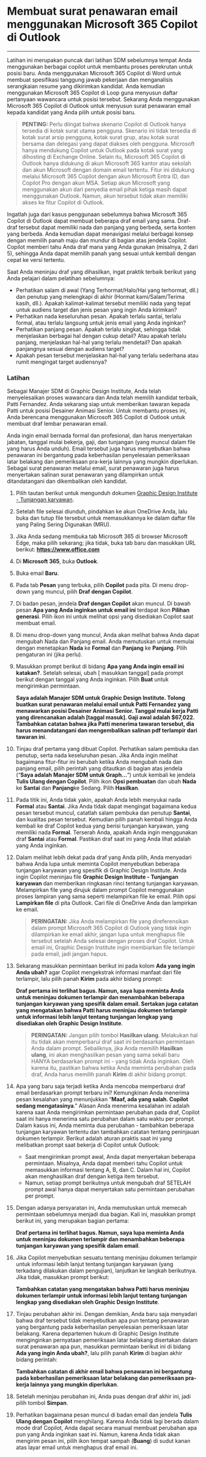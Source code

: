 # Membuat surat penawaran email menggunakan Microsoft 365 Copilot di Outlook
---
Latihan ini merupakan puncak dari latihan SDM sebelumnya tempat Anda menggunakan berbagai copilot untuk membantu proses perekrutan untuk posisi baru. Anda menggunakan Microsoft 365 Copilot di Word untuk membuat spesifikasi tanggung jawab pekerjaan dan menganalisis serangkaian resume yang dikirimkan kandidat. Anda kemudian menggunakan Microsoft 365 Copilot di Loop guna menyusun daftar pertanyaan wawancara untuk posisi tersebut. Sekarang Anda menggunakan Microsoft 365 Copilot di Outlook untuk menyusun surat penawaran email kepada kandidat yang Anda pilih untuk posisi baru.

> **PENTING:** Perlu diingat bahwa skenario Copilot di Outlook hanya tersedia di kotak surat utama pengguna. Skenario ini tidak tersedia di kotak surat arsip pengguna, kotak surat grup, atau kotak surat bersama dan delegasi yang dapat diakses oleh pengguna. Microsoft hanya mendukung Copilot untuk Outlook pada kotak surat yang dihosting di Exchange Online. Selain itu, Microsoft 365 Copilot di Outlook hanya didukung di akun Microsoft 365 kantor atau sekolah dan akun Microsoft dengan domain email tertentu. Fitur ini didukung melalui Microsoft 365 Copilot dengan akun Microsoft Entra ID, dan Copilot Pro dengan akun MSA. Setiap akun Microsoft yang menggunakan akun dari penyedia email pihak ketiga masih dapat menggunakan Outlook. Namun, akun tersebut tidak akan memiliki akses ke fitur Copilot di Outlook.

Ingatlah juga dari kasus penggunaan sebelumnya bahwa Microsoft 365 Copilot di Outlook dapat membuat beberapa draf email yang sama. Draf-draf tersebut dapat memiliki nada dan panjang yang berbeda, serta konten yang berbeda. Anda kemudian dapat menavigasi melalui berbagai konsep dengan memilih panah maju dan mundur di bagian atas jendela Copilot. Copilot memberi tahu Anda draf mana yang Anda gunakan (misalnya, 2 dari 5), sehingga Anda dapat memilih panah yang sesuai untuk kembali dengan cepat ke versi tertentu.

Saat Anda meninjau draf yang dihasilkan, ingat praktik terbaik berikut yang Anda pelajari dalam pelatihan sebelumnya:

 -  Perhatikan salam di awal (Yang Terhormat/Halo/Hai yang terhormat, dll.) dan penutup yang melengkapi di akhir (Hormat kami/Salam/Terima kasih, dll.). Apakah kalimat-kalimat tersebut memiliki nada yang tepat untuk audiens target dan jenis pesan yang ingin Anda kirimkan?
 -  Perhatikan nada keseluruhan pesan. Apakah terlalu santai, terlalu formal, atau terlalu langsung untuk jenis email yang Anda inginkan?
 -  Perhatikan panjang pesan. Apakah terlalu singkat, sehingga tidak menjelaskan berbagai hal dengan cukup detail? Atau apakah terlalu panjang, menjelaskan hal-hal yang terlalu mendetail? Dan apakah panjangnya sesuai dengan audiens target?
 -  Apakah pesan tersebut menjelaskan hal-hal yang terlalu sederhana atau rumit mengingat target audiensnya?

### Latihan

Sebagai Manajer SDM di Graphic Design Institute, Anda telah menyelesaikan proses wawancara dan Anda telah memilih kandidat terbaik, Patti Fernandez. Anda sekarang siap untuk memberikan tawaran kepada Patti untuk posisi Desainer Animasi Senior. Untuk membantu proses ini, Anda berencana menggunakan Microsoft 365 Copilot di Outlook untuk membuat draf lembar penawaran email.

Anda ingin email bernada formal dan profesional, dan harus menyertakan jabatan, tanggal mulai bekerja, gaji, dan tunjangan (yang muncul dalam file yang harus Anda unduh). Email tersebut juga harus menyebutkan bahwa penawaran ini bergantung pada keberhasilan penyelesaian pemeriksaan latar belakang dan pemeriksaan pra-kerja lainnya yang mungkin diperlukan. Sebagai surat penawaran melalui email, surat penawaran juga harus menyertakan salinan surat penawaran yang dilampirkan untuk ditandatangani dan dikembalikan oleh kandidat.

1.  Pilih tautan berikut untuk mengunduh dokumen [Graphic Design Institute - Tunjangan karyawan](https://go.microsoft.com/fwlink/?linkid=2268825).
2.  Setelah file selesai diunduh, pindahkan ke akun OneDrive Anda, lalu buka dan tutup file tersebut untuk memasukkannya ke dalam daftar file yang Paling Sering Digunakan (MRU).
3.  Jika Anda sedang membuka tab Microsoft 365 di browser Microsoft Edge, maka pilih sekarang; jika tidak, buka tab baru dan masukkan URL berikut: **https://www.office.com**
4.  Di **Microsoft 365**, buka **Outlook**.
5.  Buka email **Baru**.
6.  Pada tab **Pesan** yang terbuka, pilih **Copilot** pada pita. Di menu drop-down yang muncul, pilih **Draf dengan Copilot**.
7.  Di badan pesan, jendela **Draf dengan Copilot** akan muncul. Di bawah pesan **Apa yang Anda inginkan untuk email ini** terdapat ikon **Pilihan generasi**. Pilih ikon ini untuk melihat opsi yang disediakan Copilot saat membuat email.
8.  Di menu drop-down yang muncul, Anda akan melihat bahwa Anda dapat mengubah Nada dan Panjang email. Anda memutuskan untuk memulai dengan menetapkan **Nada** ke **Formal** dan **Panjang** ke **Panjang**. Pilih pengaturan ini (jika perlu).
9.  Masukkan prompt berikut di bidang **Apa yang Anda ingin email ini katakan?**. Setelah selesai, ubah \[ masukkan tanggal\] pada prompt berikut dengan tanggal yang Anda inginkan. Pilih **Buat** untuk mengirimkan permintaan.
    
    **Saya adalah Manajer SDM untuk Graphic Design Institute. Tolong buatkan surat penawaran melalui email untuk Patti Fernandez yang menawarkan posisi Desainer Animasi Senior. Tanggal mulai kerja Patti yang direncanakan adalah \[taggal masuk\]. Gaji awal adalah $67,022. Tambahkan catatan bahwa jika Patti menerima tawaran tersebut, dia harus menandatangani dan mengembalikan salinan pdf terlampir dari tawaran ini**.
10. Tinjau draf pertama yang dibuat Copilot. Perhatikan salam pembuka dan penutup, serta nada keseluruhan pesan. Jika Anda ingin melihat bagaimana fitur-fitur ini berubah ketika Anda mengubah nada dan panjang email, pilih perintah yang ditautkan di bagian atas jendela (“**Saya adalah Manajer SDM untuk Graph...**”) untuk kembali ke jendela **Tulis Ulang dengan Copilot**. Pilih ikon **Opsi pembuatan** dan ubah **Nada** ke **Santai** dan **Panjang**ke Sedang. Pilih **Hasilkan**.
11. Pada titik ini, Anda tidak yakin, apakah Anda lebih menyukai nada **Formal** atau **Santai**. Jika Anda tidak dapat mengingat bagaimana kedua pesan tersebut muncul, catatlah salam pembuka dan penutup **Santai**, dan kualitas pesan tersebut. Kemudian pilih panah kembali hingga Anda kembali ke draf Copilot kedua yang berisi tunjangan karyawan, yang memiliki nada **Formal**. Terserah Anda, apakah Anda ingin menggunakan draf **Santai** atau **Formal**. Pastikan draf saat ini yang Anda lihat adalah yang Anda inginkan.
12. Dalam melihat lebih dekat pada draf yang Anda pilih, Anda menyadari bahwa Anda lupa untuk meminta Copilot menyebutkan beberapa tunjangan karyawan yang spesifik di Graphic Design Institute. Anda ingin Copilot meninjau file **Graphic Design Institute - Tunjangan karyawan** dan memberikan ringkasan rinci tentang tunjangan karyawan. Melampirkan file yang dirujuk dalam prompt Copilot menggunakan proses lampiran yang sama seperti melampirkan file ke email. Pilih opsi **Lampirkan file** di pita Outlook. Cari file di OneDrive Anda dan lampirkan ke email.

    > **PERINGATAN:** Jika Anda melampirkan file yang direferensikan dalam prompt Microsoft 365 Copilot di Outlook yang tidak ingin dilampirkan ke email akhir, jangan lupa untuk menghapus file tersebut setelah Anda selesai dengan proses draf Copilot. Untuk email ini, Graphic Design Institute ingin membiarkan file terlampir pada email, jadi jangan hapus.
    
14. Sekarang masukkan permintaan berikut ini pada kolom **Ada yang ingin Anda ubah?** agar Copilot mengekstrak informasi manfaat dari file terlampir, lalu pilih panah **Kirim** pada akhir bidang prompt:
    
    **Draf pertama ini terlihat bagus. Namun, saya lupa meminta Anda untuk meninjau dokumen terlampir dan menambahkan beberapa tunjangan karyawan yang spesifik dalam email. Sertakan juga catatan yang mengatakan bahwa Patti harus meninjau dokumen terlampir untuk informasi lebih lanjut tentang tunjangan lengkap yang disediakan oleh Graphic Design Institute**.
    
    > **PERINGATAN:** Jangan pilih tombol **Hasilkan ulang**. Melakukan hal itu tidak akan memperbarui draf saat ini berdasarkan permintaan Anda dalam prompt. Sebaliknya, jika Anda memilih **Hasilkan ulang**, ini akan menghasilkan pesan yang sama sekali baru HANYA berdasarkan prompt ini - yang tidak Anda inginkan. Oleh karena itu, pastikan bahwa ketika Anda meminta perubahan pada draf, Anda harus memilih panah **Kirim** di akhir bidang prompt.
14. Apa yang baru saja terjadi ketika Anda mencoba memperbarui draf email berdasarkan prompt terbaru ini? Kemungkinan Anda menerima pesan kesalahan yang menunjukkan “**Maaf, ada yang salah. Copilot sedang mengatasinya**.” Alasan Anda menerima kesalahan ini adalah karena saat Anda mengirimkan permintaan perubahan pada draf, Copilot saat ini hanya menerima satu perubahan dalam satu waktu per prompt. Dalam kasus ini, Anda meminta dua perubahan - tambahkan beberapa tunjangan karyawan tertentu dan tambahkan catatan tentang peninjauan dokumen terlampir. Berikut adalah aturan praktis saat ini yang melibatkan prompt saat bekerja di Copilot untuk Outlook:
     -  Saat mengirimkan prompt awal, Anda dapat menyertakan beberapa permintaan. Misalnya, Anda dapat memberi tahu Copilot untuk memasukkan informasi tentang A, B, dan C. Dalam hal ini, Copilot akan menghasilkan draf dengan ketiga item tersebut.
     -  Namun, setiap prompt berikutnya untuk mengubah draf SETELAH prompt awal hanya dapat menyertakan satu permintaan perubahan per prompt.
15. Dengan adanya persyaratan ini, Anda memutuskan untuk memecah permintaan sebelumnya menjadi dua bagian. Kali ini, masukkan prompt berikut ini, yang merupakan bagian pertama:
    
    **Draf pertama ini terlihat bagus. Namun, saya lupa meminta Anda untuk meninjau dokumen terlampir dan menambahkan beberapa tunjangan karyawan yang spesifik dalam email**.
16. Jika Copilot menyebutkan sesuatu tentang meninjau dokumen terlampir untuk informasi lebih lanjut tentang tunjangan karyawan (yang terkadang dilakukan dalam pengujian), lanjutkan ke langkah berikutnya. Jika tidak, masukkan prompt berikut:
    
    **Tambahkan catatan yang mengatakan bahwa Patti harus meninjau dokumen terlampir untuk informasi lebih lanjut tentang tunjangan lengkap yang disediakan oleh Graphic Design Institute**.
17. Tinjau perubahan akhir ini. Dengan demikian, Anda baru saja menyadari bahwa draf tersebut tidak menyebutkan apa pun tentang penawaran yang bergantung pada keberhasilan penyelesaian pemeriksaan latar belakang. Karena departemen hukum di Graphic Design Institute menginginkan pernyataan pemeriksaan latar belakang disertakan dalam surat penawaran apa pun, masukkan permintaan berikut ini di bidang **Ada yang ingin Anda ubah?**, lalu pilih panah **Kirim** di bagian akhir bidang perintah:
    
    **Tambahkan catatan di akhir email bahwa penawaran ini bergantung pada keberhasilan pemeriksaan latar belakang dan pemeriksaan pra-kerja lainnya yang mungkin diperlukan**.
18. Setelah meninjau perubahan ini, Anda puas dengan draf akhir ini, jadi pilih tombol **Simpan**.<br>
19. Perhatikan bagaimana pesan muncul di badan email dan jendela **Tulis Ulang dengan Copilot** menghilang. Karena Anda tidak lagi berada dalam mode draf Copilot, Anda dapat secara manual membuat perubahan apa pun yang Anda inginkan saat ini. Namun, karena Anda tidak akan mengirim pesan ini, pilih ikon tempat sampah (**Buang**) di sudut kanan atas layar email untuk menghapus draf email ini.
